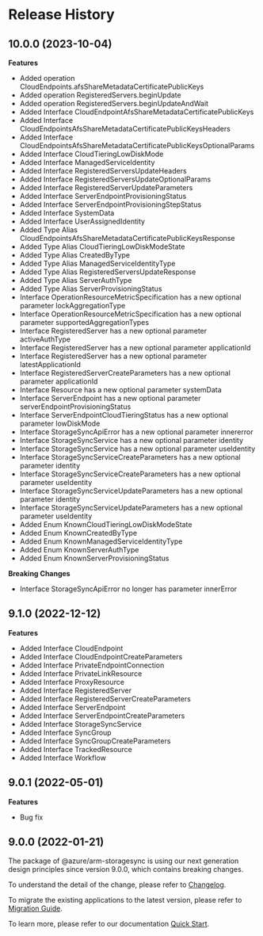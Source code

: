 # Release History
    
## 10.0.0 (2023-10-04)
    
**Features**

  - Added operation CloudEndpoints.afsShareMetadataCertificatePublicKeys
  - Added operation RegisteredServers.beginUpdate
  - Added operation RegisteredServers.beginUpdateAndWait
  - Added Interface CloudEndpointAfsShareMetadataCertificatePublicKeys
  - Added Interface CloudEndpointsAfsShareMetadataCertificatePublicKeysHeaders
  - Added Interface CloudEndpointsAfsShareMetadataCertificatePublicKeysOptionalParams
  - Added Interface CloudTieringLowDiskMode
  - Added Interface ManagedServiceIdentity
  - Added Interface RegisteredServersUpdateHeaders
  - Added Interface RegisteredServersUpdateOptionalParams
  - Added Interface RegisteredServerUpdateParameters
  - Added Interface ServerEndpointProvisioningStatus
  - Added Interface ServerEndpointProvisioningStepStatus
  - Added Interface SystemData
  - Added Interface UserAssignedIdentity
  - Added Type Alias CloudEndpointsAfsShareMetadataCertificatePublicKeysResponse
  - Added Type Alias CloudTieringLowDiskModeState
  - Added Type Alias CreatedByType
  - Added Type Alias ManagedServiceIdentityType
  - Added Type Alias RegisteredServersUpdateResponse
  - Added Type Alias ServerAuthType
  - Added Type Alias ServerProvisioningStatus
  - Interface OperationResourceMetricSpecification has a new optional parameter lockAggregationType
  - Interface OperationResourceMetricSpecification has a new optional parameter supportedAggregationTypes
  - Interface RegisteredServer has a new optional parameter activeAuthType
  - Interface RegisteredServer has a new optional parameter applicationId
  - Interface RegisteredServer has a new optional parameter latestApplicationId
  - Interface RegisteredServerCreateParameters has a new optional parameter applicationId
  - Interface Resource has a new optional parameter systemData
  - Interface ServerEndpoint has a new optional parameter serverEndpointProvisioningStatus
  - Interface ServerEndpointCloudTieringStatus has a new optional parameter lowDiskMode
  - Interface StorageSyncApiError has a new optional parameter innererror
  - Interface StorageSyncService has a new optional parameter identity
  - Interface StorageSyncService has a new optional parameter useIdentity
  - Interface StorageSyncServiceCreateParameters has a new optional parameter identity
  - Interface StorageSyncServiceCreateParameters has a new optional parameter useIdentity
  - Interface StorageSyncServiceUpdateParameters has a new optional parameter identity
  - Interface StorageSyncServiceUpdateParameters has a new optional parameter useIdentity
  - Added Enum KnownCloudTieringLowDiskModeState
  - Added Enum KnownCreatedByType
  - Added Enum KnownManagedServiceIdentityType
  - Added Enum KnownServerAuthType
  - Added Enum KnownServerProvisioningStatus

**Breaking Changes**

  - Interface StorageSyncApiError no longer has parameter innerError
    
    
## 9.1.0 (2022-12-12)
    
**Features**

  - Added Interface CloudEndpoint
  - Added Interface CloudEndpointCreateParameters
  - Added Interface PrivateEndpointConnection
  - Added Interface PrivateLinkResource
  - Added Interface ProxyResource
  - Added Interface RegisteredServer
  - Added Interface RegisteredServerCreateParameters
  - Added Interface ServerEndpoint
  - Added Interface ServerEndpointCreateParameters
  - Added Interface StorageSyncService
  - Added Interface SyncGroup
  - Added Interface SyncGroupCreateParameters
  - Added Interface TrackedResource
  - Added Interface Workflow
    
## 9.0.1 (2022-05-01)

**Features**

  - Bug fix
    
## 9.0.0 (2022-01-21)

The package of @azure/arm-storagesync is using our next generation design principles since version 9.0.0, which contains breaking changes.

To understand the detail of the change, please refer to [Changelog](https://aka.ms/js-track2-changelog).

To migrate the existing applications to the latest version, please refer to [Migration Guide](https://aka.ms/js-track2-migration-guide).

To learn more, please refer to our documentation [Quick Start](https://aka.ms/js-track2-quickstart).
